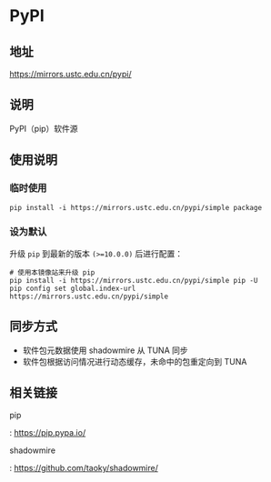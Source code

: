 # PyPI

## 地址

<https://mirrors.ustc.edu.cn/pypi/>

## 说明

PyPI（pip）软件源

## 使用说明

### 临时使用

    pip install -i https://mirrors.ustc.edu.cn/pypi/simple package

### 设为默认

升级 `pip` 到最新的版本 `(>=10.0.0)` 后进行配置：

```shell
# 使用本镜像站来升级 pip
pip install -i https://mirrors.ustc.edu.cn/pypi/simple pip -U
pip config set global.index-url https://mirrors.ustc.edu.cn/pypi/simple
```

## 同步方式

- 软件包元数据使用 shadowmire 从 TUNA 同步
- 软件包根据访问情况进行动态缓存，未命中的包重定向到 TUNA

## 相关链接

pip

:   <https://pip.pypa.io/>

shadowmire

:   <https://github.com/taoky/shadowmire/>
